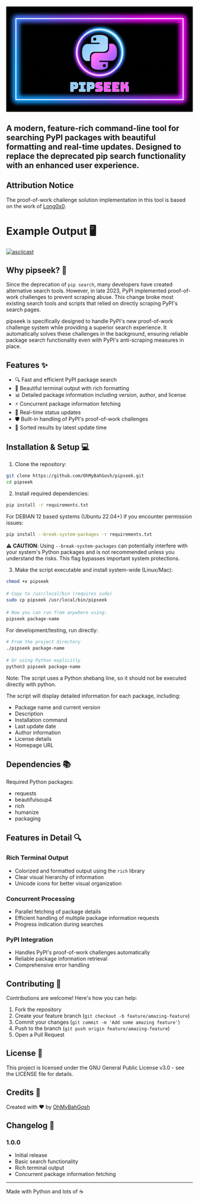 ![PIPSEEK Banner](https://github.com/ohmybahgosh/pipseek/blob/main/PIPSEEK_BANNGER_ANIMATION.gif?raw=true)

## A modern, feature-rich command-line tool for searching PyPI packages with beautiful formatting and real-time updates. Designed to replace the deprecated pip search functionality with an enhanced user experience.

## Attribution Notice

The proof-of-work challenge solution implementation in this tool is based on the work of [Long0x0](https://github.com/victorgarric/pip_search/issues/44#issuecomment-2565442916).
 
     

# Example Output 🖥️

[![asciicast](https://asciinema.org/a/C4kuX93qaywOVpj3n6dny6ufY.svg)](https://asciinema.org/a/C4kuX93qaywOVpj3n6dny6ufY)
 

## Why pipseek? 🤔

Since the deprecation of `pip search`, many developers have created alternative search tools. However, in late 2023, PyPI implemented proof-of-work challenges to prevent scraping abuse. This change broke most existing search tools and scripts that relied on directly scraping PyPI's search pages.

pipseek is specifically designed to handle PyPI's new proof-of-work challenge system while providing a superior search experience. It automatically solves these challenges in the background, ensuring reliable package search functionality even with PyPI's anti-scraping measures in place.

## Features ✨

- 🔍 Fast and efficient PyPI package search
- 🎨 Beautiful terminal output with rich formatting
- 📊 Detailed package information including version, author, and license
- ⚡️ Concurrent package information fetching
- 🔄 Real-time status updates
- 🛡️ Built-in handling of PyPI's proof-of-work challenges
- 📅 Sorted results by latest update time

## Installation & Setup 💻

1. Clone the repository:
```bash
git clone https://github.com/OhMyBahGosh/pipseek.git
cd pipseek
```

2. Install required dependencies:

```bash
pip install -r requirements.txt
```

For DEBIAN 12 based systems (Ubuntu 22.04+) if you encounter permission issues:
```bash
pip install --break-system-packages -r requirements.txt
```
⚠️ **CAUTION**: Using `--break-system-packages` can potentially interfere with your system's Python packages and is not recommended unless you understand the risks. This flag bypasses important system protections.

3. Make the script executable and install system-wide (Linux/Mac):
```bash
chmod +x pipseek

# Copy to /usr/local/bin (requires sudo)
sudo cp pipseek /usr/local/bin/pipseek

# Now you can run from anywhere using:
pipseek package-name
```

For development/testing, run directly:
```bash
# From the project directory
./pipseek package-name

# Or using Python explicitly
python3 pipseek package-name
```

Note: The script uses a Python shebang line, so it should not be executed directly with python.

The script will display detailed information for each package, including:
- Package name and current version
- Description
- Installation command
- Last update date
- Author information
- License details
- Homepage URL

## Dependencies 📚

Required Python packages:
- requests
- beautifulsoup4
- rich
- humanize
- packaging

## Features in Detail 🔍

### Rich Terminal Output
- Colorized and formatted output using the `rich` library
- Clear visual hierarchy of information
- Unicode icons for better visual organization

### Concurrent Processing
- Parallel fetching of package details
- Efficient handling of multiple package information requests
- Progress indication during searches

### PyPI Integration
- Handles PyPI's proof-of-work challenges automatically
- Reliable package information retrieval
- Comprehensive error handling

## Contributing 🤝

Contributions are welcome! Here's how you can help:

1. Fork the repository
2. Create your feature branch (`git checkout -b feature/amazing-feature`)
3. Commit your changes (`git commit -m 'Add some amazing feature'`)
4. Push to the branch (`git push origin feature/amazing-feature`)
5. Open a Pull Request

## License 📄

This project is licensed under the GNU General Public License v3.0 - see the LICENSE file for details.

## Credits 👏

Created with ❤️ by [OhMyBahGosh](https://github.com/OhMyBahGosh)

## Changelog 📝

### 1.0.0
- Initial release
- Basic search functionality
- Rich terminal output
- Concurrent package information fetching

---

Made with Python and lots of ☕
